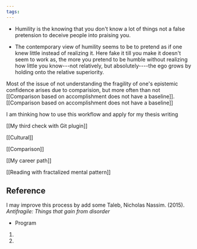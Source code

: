 ```yaml
---
tags: 
---
```


- Humility is the knowing that you don't know a lot of things not a false pretension to deceive people into praising you.

- The contemporary view of humility seems to be to pretend as if one knew little instead of realizing it. Here fake it till you make it doesn't seem to work as, the more you pretend to be humble without realizing how little you know---not relatively, but absolutely----the ego grows by holding onto the relative superiority.

Most of the issue of not understanding the fragility of one's epistemic confidence arises due to comparision, but more often than not [[Comparison based on accomplishment does not have a baseline]].
[[Comparison based on accomplishment does not have a baseline]]

I am thinking how to use this workflow and apply for my thesis writing

[[My third check with Git plugin]]

[[Cultural]]

[[Comparison]]

[[My career path]]

[[Reading with fractalized mental pattern]]
## Reference

I may improve this process by add some
Taleb, Nicholas Nassim. (2015). _Antifragile: Things that gain from disorder_

- Program
1. 
2. 

